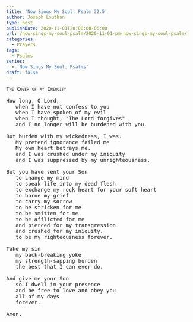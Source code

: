 ```yaml
---
title: 'Now Sings My Soul: Psalm 32:5'
author: Joseph Louthan
type: post
publishDate: 2020-11-01T20:00:00-06:00
url: /now-sings-my-soul-psalm/2020-11-01-pm-now-sings-my-soul-psalm/
categories:
  - Prayers
tags:
  - Psalms
series:
  - 'Now Sings My Soul: Psalms'
draft: false
---
```

<pre>
<div style="font-variant: small-caps;">The Cover of my Iniquity</div>
How long, O Lord,
   when I have not confess to you
   when I have spoken of my evil
   when I thought, "The Lord forgives"
   and I no longer will be burdened with you.
   
But burden with my wickedness, I was.
   My pretend ignorance failed me
   My own heart betrays me.
   and I was crushed under my iniquity
   and I was suppressed by my unrighteousness.
   
But you have sent your Son
   to change my mind
   to speak life into my dead flesh
   to exchange my rock heart for your soft heart
   to borne my grief
   to carry my sorrow
   to be stricken for me
   to be smitten for me
   to be afflicted for me
   and pierced for my transgression
   and crushed for my iniquity.
   to be my righteousness forever.
   
Take my sin
   my back-breaking yoke
   my strength-sapping burden
   the best that I can ever do.
   
And give me your Son
   so I dwell in your presence
   and be free to love and obey you
   all of my days
   forever.
   
Amen.
</pre>